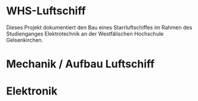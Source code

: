 # WHS-Luftschiff

Dieses Projekt dokumentiert den Bau eines Starrluftschiffes im Rahmen des Studienganges Elektrotechnik an der Westfälischen Hochschule Gelsenkirchen.

# Mechanik / Aufbau Luftschiff


# Elektronik
